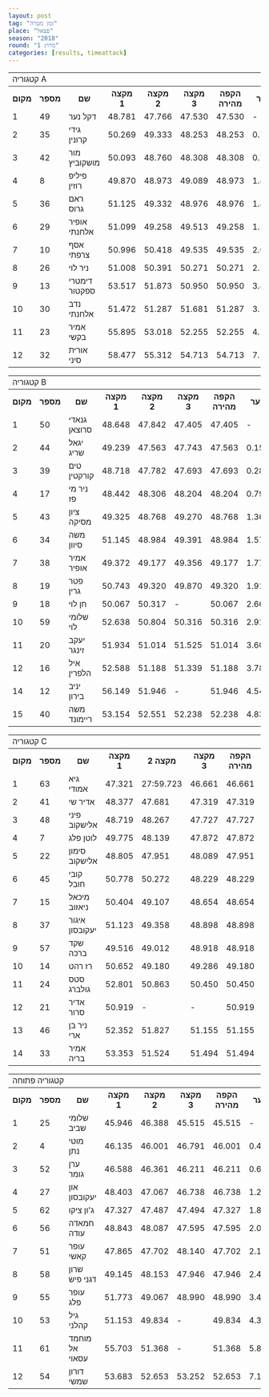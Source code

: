 ```yaml
---
layout: post
tag: "זמן מטרה"
place: "פצאל"
season: "2018"
round: "מרוץ 1"
categories: [results, timeattack]
---
```

<table class="line_color">
    <tr>
        <td colspan="99" class="title_font">קטגוריה A</td>
    </tr>
    <tr class="rnkh_bkcolor">
        <th class="rnkh_font">מקום</th>
        <th class="rnkh_font">מספר</th>
        <th class="rnkh_font">שם</th>
        <th class="rnkh_font">מקצה 1</th>
        <th class="rnkh_font">מקצה 2</th>
        <th class="rnkh_font">מקצה 3</th>
        <th class="rnkh_font">הקפה מהירה</th>
        <th class="rnkh_font">פער</th>
    </tr>
    <tr class="rnk_bkcolor">
        <td class="rnk_font">1</td>
        <td class="rnk_font">49</td>
        <td class="rnk_font">דקל נער</td>
        <td class="rnk_font">48.781</td>
        <td class="rnk_font">47.766</td>
        <td class="rnk_font">47.530</td>
        <td class="rnk_font">47.530</td>
        <td class="rnk_font">-</td>
    </tr>
    <tr class="rnk_bkcolor">
        <td class="rnk_font">2</td>
        <td class="rnk_font">35</td>
        <td class="rnk_font">גידי קרונין</td>
        <td class="rnk_font">50.269</td>
        <td class="rnk_font">49.333</td>
        <td class="rnk_font">48.253</td>
        <td class="rnk_font">48.253</td>
        <td class="rnk_font">0.723</td>
    </tr>
    <tr class="rnk_bkcolor">
        <td class="rnk_font">3</td>
        <td class="rnk_font">42</td>
        <td class="rnk_font">מור מושקוביץ</td>
        <td class="rnk_font">50.093</td>
        <td class="rnk_font">48.760</td>
        <td class="rnk_font">48.308</td>
        <td class="rnk_font">48.308</td>
        <td class="rnk_font">0.778</td>
    </tr>
    <tr class="rnk_bkcolor">
        <td class="rnk_font">4</td>
        <td class="rnk_font">8</td>
        <td class="rnk_font">פיליפ רוזין</td>
        <td class="rnk_font">49.870</td>
        <td class="rnk_font">48.973</td>
        <td class="rnk_font">49.089</td>
        <td class="rnk_font">48.973</td>
        <td class="rnk_font">1.443</td>
    </tr>
    <tr class="rnk_bkcolor">
        <td class="rnk_font">5</td>
        <td class="rnk_font">36</td>
        <td class="rnk_font">ראם גרוס</td>
        <td class="rnk_font">51.125</td>
        <td class="rnk_font">49.332</td>
        <td class="rnk_font">48.976</td>
        <td class="rnk_font">48.976</td>
        <td class="rnk_font">1.446</td>
    </tr>
    <tr class="rnk_bkcolor">
        <td class="rnk_font">6</td>
        <td class="rnk_font">29</td>
        <td class="rnk_font">אופיר אלחנתי</td>
        <td class="rnk_font">51.099</td>
        <td class="rnk_font">49.258</td>
        <td class="rnk_font">49.513</td>
        <td class="rnk_font">49.258</td>
        <td class="rnk_font">1.728</td>
    </tr>
    <tr class="rnk_bkcolor">
        <td class="rnk_font">7</td>
        <td class="rnk_font">10</td>
        <td class="rnk_font">אסף צרפתי</td>
        <td class="rnk_font">50.996</td>
        <td class="rnk_font">50.418</td>
        <td class="rnk_font">49.535</td>
        <td class="rnk_font">49.535</td>
        <td class="rnk_font">2.005</td>
    </tr>
    <tr class="rnk_bkcolor">
        <td class="rnk_font">8</td>
        <td class="rnk_font">26</td>
        <td class="rnk_font">ניר לוי</td>
        <td class="rnk_font">51.008</td>
        <td class="rnk_font">50.391</td>
        <td class="rnk_font">50.271</td>
        <td class="rnk_font">50.271</td>
        <td class="rnk_font">2.741</td>
    </tr>
    <tr class="rnk_bkcolor">
        <td class="rnk_font">9</td>
        <td class="rnk_font">13</td>
        <td class="rnk_font">דימטרי ספקטור</td>
        <td class="rnk_font">53.517</td>
        <td class="rnk_font">51.873</td>
        <td class="rnk_font">50.950</td>
        <td class="rnk_font">50.950</td>
        <td class="rnk_font">3.420</td>
    </tr>
    <tr class="rnk_bkcolor">
        <td class="rnk_font">10</td>
        <td class="rnk_font">30</td>
        <td class="rnk_font">נדב אלחנתי</td>
        <td class="rnk_font">51.472</td>
        <td class="rnk_font">51.287</td>
        <td class="rnk_font">51.681</td>
        <td class="rnk_font">51.287</td>
        <td class="rnk_font">3.757</td>
    </tr>
    <tr class="rnk_bkcolor">
        <td class="rnk_font">11</td>
        <td class="rnk_font">23</td>
        <td class="rnk_font">אמיר בקשי</td>
        <td class="rnk_font">55.895</td>
        <td class="rnk_font">53.018</td>
        <td class="rnk_font">52.255</td>
        <td class="rnk_font">52.255</td>
        <td class="rnk_font">4.725</td>
    </tr>
    <tr class="rnk_bkcolor">
        <td class="rnk_font">12</td>
        <td class="rnk_font">32</td>
        <td class="rnk_font">אורית סיני</td>
        <td class="rnk_font">58.477</td>
        <td class="rnk_font">55.312</td>
        <td class="rnk_font">54.713</td>
        <td class="rnk_font">54.713</td>
        <td class="rnk_font">7.183</td>
    </tr>
</table>
<table class="line_color">
    <tr>
        <td colspan="99" class="title_font">קטגוריה B</td>
    </tr>
    <tr class="rnkh_bkcolor">
        <th class="rnkh_font">מקום</th>
        <th class="rnkh_font">מספר</th>
        <th class="rnkh_font">שם</th>
        <th class="rnkh_font">מקצה 1</th>
        <th class="rnkh_font">מקצה 2</th>
        <th class="rnkh_font">מקצה 3</th>
        <th class="rnkh_font">הקפה מהירה</th>
        <th class="rnkh_font">פער</th>
    </tr>
    <tr class="rnk_bkcolor">
        <td class="rnk_font">1</td>
        <td class="rnk_font">50</td>
        <td class="rnk_font">גנאדי סרוצאן</td>
        <td class="rnk_font">48.648</td>
        <td class="rnk_font">47.842</td>
        <td class="rnk_font">47.405</td>
        <td class="rnk_font">47.405</td>
        <td class="rnk_font">-</td>
    </tr>
    <tr class="rnk_bkcolor">
        <td class="rnk_font">2</td>
        <td class="rnk_font">44</td>
        <td class="rnk_font">יגאל שריג</td>
        <td class="rnk_font">49.239</td>
        <td class="rnk_font">47.563</td>
        <td class="rnk_font">47.743</td>
        <td class="rnk_font">47.563</td>
        <td class="rnk_font">0.158</td>
    </tr>
    <tr class="rnk_bkcolor">
        <td class="rnk_font">3</td>
        <td class="rnk_font">39</td>
        <td class="rnk_font">טים קורקטין</td>
        <td class="rnk_font">48.718</td>
        <td class="rnk_font">47.782</td>
        <td class="rnk_font">47.693</td>
        <td class="rnk_font">47.693</td>
        <td class="rnk_font">0.288</td>
    </tr>
    <tr class="rnk_bkcolor">
        <td class="rnk_font">4</td>
        <td class="rnk_font">17</td>
        <td class="rnk_font">ניר מי פז</td>
        <td class="rnk_font">48.442</td>
        <td class="rnk_font">48.306</td>
        <td class="rnk_font">48.204</td>
        <td class="rnk_font">48.204</td>
        <td class="rnk_font">0.799</td>
    </tr>
    <tr class="rnk_bkcolor">
        <td class="rnk_font">5</td>
        <td class="rnk_font">43</td>
        <td class="rnk_font">ציון מסיקה</td>
        <td class="rnk_font">49.325</td>
        <td class="rnk_font">48.768</td>
        <td class="rnk_font">49.270</td>
        <td class="rnk_font">48.768</td>
        <td class="rnk_font">1.363</td>
    </tr>
    <tr class="rnk_bkcolor">
        <td class="rnk_font">6</td>
        <td class="rnk_font">34</td>
        <td class="rnk_font">משה סיוון</td>
        <td class="rnk_font">51.145</td>
        <td class="rnk_font">48.984</td>
        <td class="rnk_font">49.391</td>
        <td class="rnk_font">48.984</td>
        <td class="rnk_font">1.579</td>
    </tr>
    <tr class="rnk_bkcolor">
        <td class="rnk_font">7</td>
        <td class="rnk_font">38</td>
        <td class="rnk_font">אמיר אופיר</td>
        <td class="rnk_font">49.372</td>
        <td class="rnk_font">49.177</td>
        <td class="rnk_font">49.356</td>
        <td class="rnk_font">49.177</td>
        <td class="rnk_font">1.772</td>
    </tr>
    <tr class="rnk_bkcolor">
        <td class="rnk_font">8</td>
        <td class="rnk_font">19</td>
        <td class="rnk_font">פטר גרין</td>
        <td class="rnk_font">50.743</td>
        <td class="rnk_font">49.320</td>
        <td class="rnk_font">49.870</td>
        <td class="rnk_font">49.320</td>
        <td class="rnk_font">1.915</td>
    </tr>
    <tr class="rnk_bkcolor">
        <td class="rnk_font">9</td>
        <td class="rnk_font">18</td>
        <td class="rnk_font">חן לוי</td>
        <td class="rnk_font">50.067</td>
        <td class="rnk_font">50.317</td>
        <td class="rnk_font">-</td>
        <td class="rnk_font">50.067</td>
        <td class="rnk_font">2.662</td>
    </tr>
    <tr class="rnk_bkcolor">
        <td class="rnk_font">10</td>
        <td class="rnk_font">59</td>
        <td class="rnk_font">שלומי לוי</td>
        <td class="rnk_font">52.638</td>
        <td class="rnk_font">50.804</td>
        <td class="rnk_font">50.316</td>
        <td class="rnk_font">50.316</td>
        <td class="rnk_font">2.911</td>
    </tr>
    <tr class="rnk_bkcolor">
        <td class="rnk_font">11</td>
        <td class="rnk_font">20</td>
        <td class="rnk_font">יעקב זינגר</td>
        <td class="rnk_font">51.934</td>
        <td class="rnk_font">51.014</td>
        <td class="rnk_font">51.525</td>
        <td class="rnk_font">51.014</td>
        <td class="rnk_font">3.609</td>
    </tr>
    <tr class="rnk_bkcolor">
        <td class="rnk_font">12</td>
        <td class="rnk_font">16</td>
        <td class="rnk_font">איל הלפרין</td>
        <td class="rnk_font">52.588</td>
        <td class="rnk_font">51.188</td>
        <td class="rnk_font">51.339</td>
        <td class="rnk_font">51.188</td>
        <td class="rnk_font">3.783</td>
    </tr>
    <tr class="rnk_bkcolor">
        <td class="rnk_font">14</td>
        <td class="rnk_font">12</td>
        <td class="rnk_font">יניב בירון</td>
        <td class="rnk_font">56.149</td>
        <td class="rnk_font">51.946</td>
        <td class="rnk_font">-</td>
        <td class="rnk_font">51.946</td>
        <td class="rnk_font">4.541</td>
    </tr>
    <tr class="rnk_bkcolor">
        <td class="rnk_font">15</td>
        <td class="rnk_font">40</td>
        <td class="rnk_font">משה ריימונד</td>
        <td class="rnk_font">53.154</td>
        <td class="rnk_font">52.551</td>
        <td class="rnk_font">52.238</td>
        <td class="rnk_font">52.238</td>
        <td class="rnk_font">4.833</td>
    </tr>
</table>
<table class="line_color">
    <tr>
        <td colspan="99" class="title_font">קטגוריה C</td>
    </tr>
    <tr class="rnkh_bkcolor">
        <th class="rnkh_font">מקום</th>
        <th class="rnkh_font">מספר</th>
        <th class="rnkh_font">שם</th>
        <th class="rnkh_font">מקצה 1</th>
        <th class="rnkh_font">מקצה 2</th>
        <th class="rnkh_font">מקצה 3</th>
        <th class="rnkh_font">הקפה מהירה</th>
        <th class="rnkh_font">פער</th>
    </tr>
    <tr class="rnk_bkcolor">
        <td class="rnk_font">1</td>
        <td class="rnk_font">63</td>
        <td class="rnk_font">גיא אמודי</td>
        <td class="rnk_font">47.321</td>
        <td class="rnk_font">27:59.723</td>
        <td class="rnk_font">46.661</td>
        <td class="rnk_font">46.661</td>
        <td class="rnk_font">-</td>
    </tr>
    <tr class="rnk_bkcolor">
        <td class="rnk_font">2</td>
        <td class="rnk_font">41</td>
        <td class="rnk_font">אדיר שי</td>
        <td class="rnk_font">48.377</td>
        <td class="rnk_font">47.681</td>
        <td class="rnk_font">47.319</td>
        <td class="rnk_font">47.319</td>
        <td class="rnk_font">0.658</td>
    </tr>
    <tr class="rnk_bkcolor">
        <td class="rnk_font">3</td>
        <td class="rnk_font">48</td>
        <td class="rnk_font">פיני אלישקוב</td>
        <td class="rnk_font">48.719</td>
        <td class="rnk_font">48.267</td>
        <td class="rnk_font">47.727</td>
        <td class="rnk_font">47.727</td>
        <td class="rnk_font">1.066</td>
    </tr>
    <tr class="rnk_bkcolor">
        <td class="rnk_font">4</td>
        <td class="rnk_font">7</td>
        <td class="rnk_font">לוטן פלג</td>
        <td class="rnk_font">49.775</td>
        <td class="rnk_font">48.139</td>
        <td class="rnk_font">47.872</td>
        <td class="rnk_font">47.872</td>
        <td class="rnk_font">1.211</td>
    </tr>
    <tr class="rnk_bkcolor">
        <td class="rnk_font">5</td>
        <td class="rnk_font">22</td>
        <td class="rnk_font">סימון אלישקוב</td>
        <td class="rnk_font">48.805</td>
        <td class="rnk_font">47.951</td>
        <td class="rnk_font">48.089</td>
        <td class="rnk_font">47.951</td>
        <td class="rnk_font">1.290</td>
    </tr>
    <tr class="rnk_bkcolor">
        <td class="rnk_font">6</td>
        <td class="rnk_font">45</td>
        <td class="rnk_font">קובי חובל</td>
        <td class="rnk_font">50.778</td>
        <td class="rnk_font">50.272</td>
        <td class="rnk_font">48.229</td>
        <td class="rnk_font">48.229</td>
        <td class="rnk_font">1.568</td>
    </tr>
    <tr class="rnk_bkcolor">
        <td class="rnk_font">7</td>
        <td class="rnk_font">15</td>
        <td class="rnk_font">מיכאל ניאזוב</td>
        <td class="rnk_font">50.404</td>
        <td class="rnk_font">49.107</td>
        <td class="rnk_font">48.654</td>
        <td class="rnk_font">48.654</td>
        <td class="rnk_font">1.993</td>
    </tr>
    <tr class="rnk_bkcolor">
        <td class="rnk_font">8</td>
        <td class="rnk_font">37</td>
        <td class="rnk_font">איגור יעקובסון</td>
        <td class="rnk_font">51.123</td>
        <td class="rnk_font">49.358</td>
        <td class="rnk_font">48.898</td>
        <td class="rnk_font">48.898</td>
        <td class="rnk_font">2.237</td>
    </tr>
    <tr class="rnk_bkcolor">
        <td class="rnk_font">9</td>
        <td class="rnk_font">57</td>
        <td class="rnk_font">שקד ברכה</td>
        <td class="rnk_font">49.516</td>
        <td class="rnk_font">49.012</td>
        <td class="rnk_font">48.918</td>
        <td class="rnk_font">48.918</td>
        <td class="rnk_font">2.257</td>
    </tr>
    <tr class="rnk_bkcolor">
        <td class="rnk_font">10</td>
        <td class="rnk_font">14</td>
        <td class="rnk_font">רז רהט</td>
        <td class="rnk_font">50.652</td>
        <td class="rnk_font">49.180</td>
        <td class="rnk_font">49.286</td>
        <td class="rnk_font">49.180</td>
        <td class="rnk_font">2.519</td>
    </tr>
    <tr class="rnk_bkcolor">
        <td class="rnk_font">11</td>
        <td class="rnk_font">24</td>
        <td class="rnk_font">סטס גולברג</td>
        <td class="rnk_font">52.801</td>
        <td class="rnk_font">50.863</td>
        <td class="rnk_font">50.450</td>
        <td class="rnk_font">50.450</td>
        <td class="rnk_font">3.789</td>
    </tr>
    <tr class="rnk_bkcolor">
        <td class="rnk_font">12</td>
        <td class="rnk_font">21</td>
        <td class="rnk_font">אדיר סרור</td>
        <td class="rnk_font">50.919</td>
        <td class="rnk_font">-</td>
        <td class="rnk_font">-</td>
        <td class="rnk_font">50.919</td>
        <td class="rnk_font">4.258</td>
    </tr>
    <tr class="rnk_bkcolor">
        <td class="rnk_font">13</td>
        <td class="rnk_font">46</td>
        <td class="rnk_font">ניר בן ארי</td>
        <td class="rnk_font">52.352</td>
        <td class="rnk_font">51.827</td>
        <td class="rnk_font">51.155</td>
        <td class="rnk_font">51.155</td>
        <td class="rnk_font">4.494</td>
    </tr>
    <tr class="rnk_bkcolor">
        <td class="rnk_font">14</td>
        <td class="rnk_font">33</td>
        <td class="rnk_font">אמיר בריה</td>
        <td class="rnk_font">53.353</td>
        <td class="rnk_font">51.524</td>
        <td class="rnk_font">51.494</td>
        <td class="rnk_font">51.494</td>
        <td class="rnk_font">4.833</td>
    </tr>
</table>
<table class="line_color">
    <tr>
        <td colspan="99" class="title_font">קטגוריה פתוחה</td>
    </tr>
    <tr class="rnkh_bkcolor">
        <th class="rnkh_font">מקום</th>
        <th class="rnkh_font">מספר</th>
        <th class="rnkh_font">שם</th>
        <th class="rnkh_font">מקצה 1</th>
        <th class="rnkh_font">מקצה 2</th>
        <th class="rnkh_font">מקצה 3</th>
        <th class="rnkh_font">הקפה מהירה</th>
        <th class="rnkh_font">פער</th>
    </tr>
    <tr class="rnk_bkcolor">
        <td class="rnk_font">1</td>
        <td class="rnk_font">25</td>
        <td class="rnk_font">שלומי שביב</td>
        <td class="rnk_font">45.946</td>
        <td class="rnk_font">46.388</td>
        <td class="rnk_font">45.515</td>
        <td class="rnk_font">45.515</td>
        <td class="rnk_font">-</td>
    </tr>
    <tr class="rnk_bkcolor">
        <td class="rnk_font">2</td>
        <td class="rnk_font">4</td>
        <td class="rnk_font">מוטי נתן</td>
        <td class="rnk_font">46.135</td>
        <td class="rnk_font">46.001</td>
        <td class="rnk_font">46.791</td>
        <td class="rnk_font">46.001</td>
        <td class="rnk_font">0.486</td>
    </tr>
    <tr class="rnk_bkcolor">
        <td class="rnk_font">3</td>
        <td class="rnk_font">52</td>
        <td class="rnk_font">ערן גומר</td>
        <td class="rnk_font">46.588</td>
        <td class="rnk_font">46.361</td>
        <td class="rnk_font">46.211</td>
        <td class="rnk_font">46.211</td>
        <td class="rnk_font">0.696</td>
    </tr>
    <tr class="rnk_bkcolor">
        <td class="rnk_font">4</td>
        <td class="rnk_font">27</td>
        <td class="rnk_font">און יעקובסון</td>
        <td class="rnk_font">48.403</td>
        <td class="rnk_font">47.067</td>
        <td class="rnk_font">46.738</td>
        <td class="rnk_font">46.738</td>
        <td class="rnk_font">1.223</td>
    </tr>
    <tr class="rnk_bkcolor">
        <td class="rnk_font">5</td>
        <td class="rnk_font">62</td>
        <td class="rnk_font">ג'ון ציקו</td>
        <td class="rnk_font">47.327</td>
        <td class="rnk_font">47.487</td>
        <td class="rnk_font">47.494</td>
        <td class="rnk_font">47.327</td>
        <td class="rnk_font">1.812</td>
    </tr>
    <tr class="rnk_bkcolor">
        <td class="rnk_font">6</td>
        <td class="rnk_font">56</td>
        <td class="rnk_font">חמאדה עודה</td>
        <td class="rnk_font">48.843</td>
        <td class="rnk_font">48.087</td>
        <td class="rnk_font">47.595</td>
        <td class="rnk_font">47.595</td>
        <td class="rnk_font">2.080</td>
    </tr>
    <tr class="rnk_bkcolor">
        <td class="rnk_font">7</td>
        <td class="rnk_font">51</td>
        <td class="rnk_font">עופר קאשי</td>
        <td class="rnk_font">47.865</td>
        <td class="rnk_font">47.702</td>
        <td class="rnk_font">48.140</td>
        <td class="rnk_font">47.702</td>
        <td class="rnk_font">2.187</td>
    </tr>
    <tr class="rnk_bkcolor">
        <td class="rnk_font">8</td>
        <td class="rnk_font">58</td>
        <td class="rnk_font">שרון דגני פיש</td>
        <td class="rnk_font">49.145</td>
        <td class="rnk_font">48.153</td>
        <td class="rnk_font">47.946</td>
        <td class="rnk_font">47.946</td>
        <td class="rnk_font">2.431</td>
    </tr>
    <tr class="rnk_bkcolor">
        <td class="rnk_font">9</td>
        <td class="rnk_font">55</td>
        <td class="rnk_font">עופר פלג</td>
        <td class="rnk_font">51.773</td>
        <td class="rnk_font">49.067</td>
        <td class="rnk_font">48.990</td>
        <td class="rnk_font">48.990</td>
        <td class="rnk_font">3.475</td>
    </tr>
    <tr class="rnk_bkcolor">
        <td class="rnk_font">10</td>
        <td class="rnk_font">53</td>
        <td class="rnk_font">גיל קהלני</td>
        <td class="rnk_font">51.153</td>
        <td class="rnk_font">49.834</td>
        <td class="rnk_font">-</td>
        <td class="rnk_font">49.834</td>
        <td class="rnk_font">4.319</td>
    </tr>
    <tr class="rnk_bkcolor">
        <td class="rnk_font">11</td>
        <td class="rnk_font">61</td>
        <td class="rnk_font">מוחמד אל עסאוי</td>
        <td class="rnk_font">55.703</td>
        <td class="rnk_font">51.368</td>
        <td class="rnk_font">-</td>
        <td class="rnk_font">51.368</td>
        <td class="rnk_font">5.853</td>
    </tr>
    <tr class="rnk_bkcolor">
        <td class="rnk_font">12</td>
        <td class="rnk_font">54</td>
        <td class="rnk_font">דורון שמשי</td>
        <td class="rnk_font">53.683</td>
        <td class="rnk_font">52.653</td>
        <td class="rnk_font">53.252</td>
        <td class="rnk_font">52.653</td>
        <td class="rnk_font">7.138</td>
    </tr>
</table>
